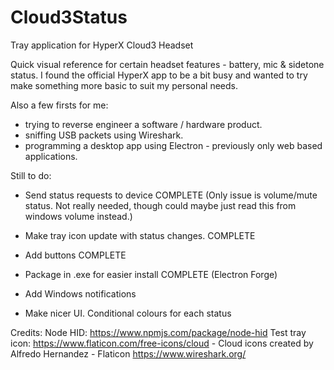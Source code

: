 # Cloud3Status

Tray application for HyperX Cloud3 Headset

Quick visual reference for certain headset features - battery, mic & sidetone status. I found the official HyperX app to be a bit busy and wanted to try make something more basic to suit my personal needs.

Also a few firsts for me:

- trying to reverse engineer a software / hardware product.
- sniffing USB packets using Wireshark.
- programming a desktop app using Electron - previously only web based applications.

Still to do:

- Send status requests to device COMPLETE (Only issue is volume/mute status. Not really needed, though could maybe just read this from windows volume instead.)
- Make tray icon update with status changes. COMPLETE
- Add buttons COMPLETE
- Package in .exe for easier install COMPLETE (Electron Forge)

- Add Windows notifications
- Make nicer UI. Conditional colours for each status

Credits:
Node HID: https://www.npmjs.com/package/node-hid
Test tray icon: https://www.flaticon.com/free-icons/cloud - Cloud icons created by Alfredo Hernandez - Flaticon
https://www.wireshark.org/
